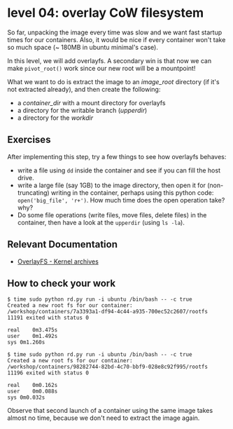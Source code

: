 # level 04: overlay CoW filesystem

So far, unpacking the image every time was slow and we want fast startup times for our containers.
Also, it would be nice if every container won't take so much space (~ 180MB in ubuntu minimal's case).

In this level, we will add overlayfs.
A secondary win is that now we can make `pivot_root()` work since our new root will be a mountpoint!

What we want to do is extract the image to an *image_root* directory (if it's not extracted already), and then create the following:
- a *container_dir* with a mount directory for overlayfs
- a directory for the writable branch (*upperdir*)
- a directory for the *workdir*

## Exercises

After implementing this step, try a few things to see how overlayfs behaves:
- write a file using `dd` inside the container and see if you can fill the host drive.
- write a large file (say 1GB) to the image directory, then open it for (non-truncating) writing in the container, perhaps using this python code: `open('big_file', 'r+')`. How much time does the open operation take? why?
- Do some file operations (write files, move files, delete files) in the container, then have a look at the `upperdir` (using `ls -la`).

## Relevant Documentation

- [OverlayFS - Kernel archives](https://www.kernel.org/doc/Documentation/filesystems/overlayfs.txt)

## How to check your work

```
$ time sudo python rd.py run -i ubuntu /bin/bash -- -c true
Created a new root fs for our container: /workshop/containers/7a3393a1-df94-4c44-a935-700ec52c2607/rootfs
11191 exited with status 0

real	0m3.475s
user	0m1.492s
sys	0m1.260s

$ time sudo python rd.py run -i ubuntu /bin/bash -- -c true
Created a new root fs for our container: /workshop/containers/98282744-82bd-4c70-bbf9-028e8c92f995/rootfs
11196 exited with status 0

real	0m0.162s
user	0m0.088s
sys	0m0.032s
```
Observe that second launch of a container using the same image takes almost no time, because we don't need to extract the image again.
